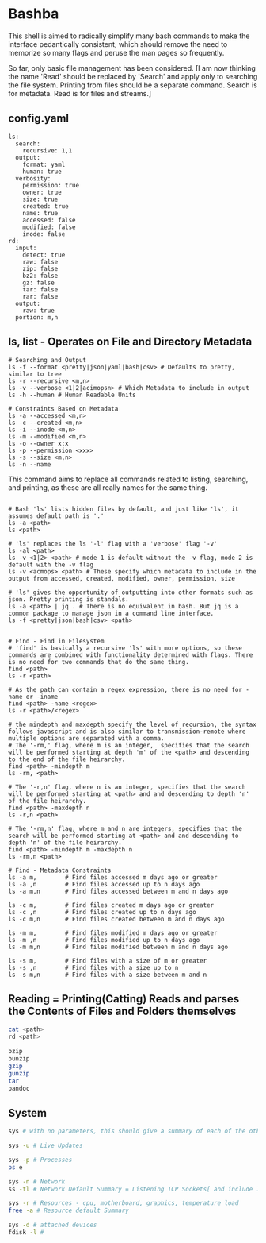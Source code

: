 # Bashba

This shell is aimed to radically simplify many bash commands to make the interface pedantically consistent, which should remove the need to memorize so many flags and peruse the man pages so frequently.

So far, only basic file management has been considered.
[I am now thinking the name 'Read' should be replaced by 'Search' and apply only to searching the file system. Printing from files should be a separate command. Search is for metadata. Read is for files and streams.]

## config.yaml
```
ls:
  search:
    recursive: 1,1
  output:
    format: yaml
    human: true
  verbosity:
    permission: true
    owner: true
    size: true
    created: true
    name: true
    accessed: false
    modified: false
    inode: false
rd:
  input:
    detect: true
    raw: false
    zip: false
    bz2: false
    gz: false
    tar: false
    rar: false
  output:
    raw: true
  portion: m,n
```

## ls, list - Operates on File and Directory Metadata
```
# Searching and Output
ls -f --format <pretty|json|yaml|bash|csv> # Defaults to pretty, similar to tree
ls -r --recursive <m,n> 
ls -v --verbose <1|2|acimopsn> # Which Metadata to include in output
ls -h --human # Human Readable Units

# Constraints Based on Metadata
ls -a --accessed <m,n>
ls -c --created <m,n>
ls -i --inode <m,n>
ls -m --modified <m,n>
ls -o --owner x:x
ls -p --permission <xxx>
ls -s --size <m,n>
ls -n --name
```
This command aims to replace all commands related to listing, searching, and printing, as these are all really names for the same thing.

``` Listing

# Bash 'ls' lists hidden files by default, and just like 'ls', it assumes default path is '.'
ls -a <path> 
ls <path>

# 'ls' replaces the ls '-l' flag with a 'verbose' flag '-v'
ls -al <path>
ls -v <1|2> <path> # mode 1 is default without the -v flag, mode 2 is default with the -v flag
ls -v <acmops> <path> # These specify which metadata to include in the output from accessed, created, modified, owner, permission, size

# 'ls' gives the opportunity of outputting into other formats such as json. Pretty printing is standals.
ls -a <path> | jq . # There is no equivalent in bash. But jq is a common package to manage json in a command line interface.
ls -f <pretty|json|bash|csv> <path>
```

``` Searching

# Find - Find in Filesystem
# 'find' is basically a recursive 'ls' with more options, so these commands are combined with functionality determined with flags. There is no need for two commands that do the same thing.
find <path>
ls -r <path>

# As the path can contain a regex expression, there is no need for -name or -iname
find <path> -name <regex>
ls -r <path>/<regex>

# the mindepth and maxdepth specify the level of recursion, the syntax follows javascript and is also similar to transmission-remote where multiple options are separated with a comma.
# The '-rm,' flag, where m is an integer,  specifies that the search will be performed starting at depth 'm' of the <path> and descending to the end of the file heirarchy.
find <path> -mindepth m
ls -rm, <path>

# The '-r,n' flag, where n is an integer, specifies that the search will be performed starting at <path> and and descending to depth 'n' of the file heirarchy.
find <path> -maxdepth n
ls -r,n <path>

# The '-rm,n' flag, where m and n are integers, specifies that the search will be performed starting at <path> and and descending to depth 'n' of the file heirarchy.
find <path> -mindepth m -maxdepth n
ls -rm,n <path>

# Find - Metadata Constraints
ls -a m,		# Find files accessed m days ago or greater
ls -a ,n		# Find files accessed up to n days ago
ls -a m,n		# Find files accessed between m and n days ago

ls -c m,		# Find files created m days ago or greater
ls -c ,n		# Find files created up to n days ago
ls -c m,n		# Find files created between m and n days ago

ls -m m,		# Find files modified m days ago or greater
ls -m ,n		# Find files modified up to n days ago
ls -m m,n		# Find files modified between m and n days ago

ls -s m,		# Find files with a size of m or greater
ls -s ,n		# Find files with a size up to n
ls -s m,n		# Find files with a size between m and n
```

## Reading = Printing(Catting) Reads and parses the Contents of Files and Folders themselves
``` bash
cat <path>
rd <path>

bzip
bunzip
gzip
gunzip
tar
pandoc
```

## System
``` bash
sys # with no parameters, this should give a summary of each of the other system categories, such as Network and Resource use, and attached devices

sys -u # Live Updates

sys -p # Processes
ps e

sys -n # Network
ss -tl # Network Default Summary = Listening TCP Sockets[ and include IP Address ?]

sys -r # Resources - cpu, motherboard, graphics, temperature load
free -a # Resource default Summary

sys -d # attached devices
fdisk -l #

```

